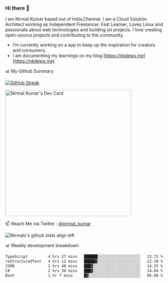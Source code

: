 ### Hi there 👋

 I am Nirmal Kumar based out of India,Chennai. I am a Cloud Solution Architect working as Independent Freelancer. Fast Learner, Loves Linux and passionate about web technologies and building iot projects. I love creating open-source projects and contributing to the community.

- I’m currently working on a app to keep up the inspiration for creators and consumers.
- I am documenting my learnings on my blog [https://nkdews.me](https://nkdews.me)


📊 My Github Summary

[![GitHub Streak](https://github-readme-streak-stats.herokuapp.com?user=nk-gears&theme=dark&hide_border=true&date_format=M%20j%5B%2C%20Y%5D)](https://git.io/streak-stats)

<a href="https://app.daily.dev/nirmal_kumar"><img src="https://api.daily.dev/devcards/a16cfcf02d384b16b41de71ce4d1d811.png?r=8ve" width="400" alt="Nirmal Kumar's Dev Card"/></a>

📫 Reach Me via  Twitter : [@nirmal_kumar](https://twitter.com/nirmal_kumar)

![Nirmals's github stats align left](https://github-readme-stats.vercel.app/api?username=nk-gears&show_icons=true)


📊 Weekly development breakdown

<!--START_SECTION:waka-->

```txt
TypeScript         4 hrs 27 mins   ██████░░░░░░░░░░░░░░░░░░░   23.72 %
reStructuredText   4 hrs 12 mins   █████▓░░░░░░░░░░░░░░░░░░░   22.39 %
JSON               2 hrs 40 mins   ███▓░░░░░░░░░░░░░░░░░░░░░   14.25 %
C#                 2 hrs 38 mins   ███▓░░░░░░░░░░░░░░░░░░░░░   14.04 %
Bash               1 hr 7 mins     █▓░░░░░░░░░░░░░░░░░░░░░░░   06.00 %
```

<!--END_SECTION:waka-->


